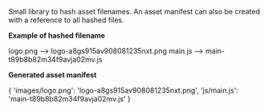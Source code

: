 Small library to hash asset filenames.  An asset manifest can also be created with a reference to all hashed files.

**Example of hashed filename**

logo.png  -->  logo-a8gs915av908081235nxt.png
main.js   -->  main-t89b8b82m34f9avja02mv.js

**Generated asset manifest**

{
	'images/logo.png':  'logo-a8gs915av908081235nxt.png',
	'js/main.js': 'main-t89b8b82m34f9avja02mv.js'
}

